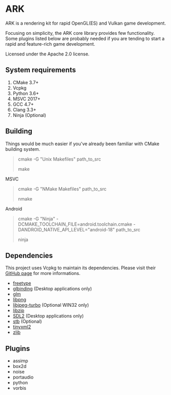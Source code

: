 ARK
==============

ARK is a rendering kit for rapid OpenGL(ES) and Vulkan game development.

Focusing on simplicity, the ARK core library provides few functionality.
Some plugins listed below are probably needed if you are tending to start a rapid and feature-rich game development.

Licensed under the Apache 2.0 license.


System requirements
--------------
1. CMake 3.7+
2. Vcpkg
3. Python 3.6+
4. MSVC 2017+
5. GCC 4.7+
6. Clang 3.3+
7. Ninja (Optional)


Building
--------------
Things would be much easier if you've already been familiar with CMake building system.


> cmake -G "Unix Makefiles" path_to_src
>
> make

MSVC
> cmake -G "NMake Makefiles" path_to_src
>
> nmake

Android
> cmake -G "Ninja" -DCMAKE_TOOLCHAIN_FILE=android.toolchain.cmake -DANDROID_NATIVE_API_LEVEL="android-18" path_to_src
>
> ninja


Dependencies
--------------
This project uses Vcpkg to maintain its dependencies. Please visit their [GitHub page](https://github.com/microsoft/vcpkg) for more informations.

* [freetype](http://www.freetype.org)
* [glbinding](http://www.glbinding.org) (Desktop applications only)
* [glm](http://glm.g-truc.net)
* [libpng](http://www.libpng.org/pub/png/libpng.html)
* [libjpeg-turbo](https://github.com/libjpeg-turbo/libjpeg-turbo.git) (Optional WIN32 only)
* [libzip](https://nih.at/libzip/)
* [SDL2](https://www.libsdl.org) (Desktop applications only)
* [stb](https://github.com/nothings/stb) (Optional)
* [tinyxml2](http://www.grinninglizard.com/tinyxml2/)
* [zlib](http://zlib.net/)


Plugins
--------------
* assimp
* box2d
* noise
* portaudio
* python
* vorbis
